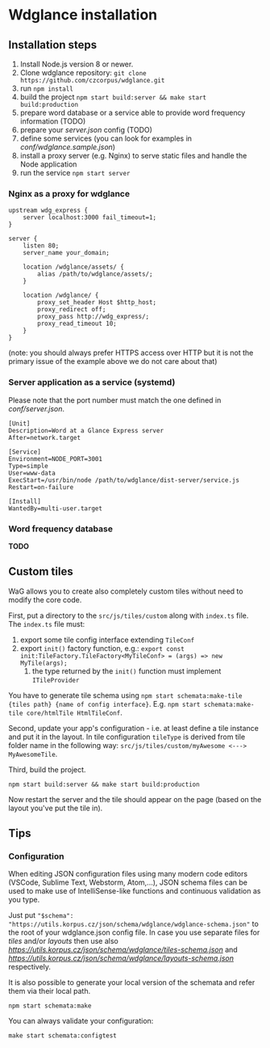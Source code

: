 # Wdglance installation

## Installation steps

1) Install Node.js version 8 or newer.
2) Clone wdglance repository: `git clone https://github.com/czcorpus/wdglance.git`
3) run `npm install`
4) build the project `npm start build:server && make start build:production`
5) prepare word database or a service able to provide word frequency information (TODO)
6) prepare your *server.json* config (TODO)
7) define some services (you can look for examples in *conf/wdglance.sample.json*)
8) install a proxy server (e.g. Nginx) to serve static files and handle the Node application
9) run the service `npm start server`


### Nginx as a proxy for wdglance

```
upstream wdg_express {
    server localhost:3000 fail_timeout=1;
}

server {
    listen 80;
    server_name your_domain;

    location /wdglance/assets/ {
        alias /path/to/wdglance/assets/;
    }

    location /wdglance/ {
        proxy_set_header Host $http_host;
        proxy_redirect off;
        proxy_pass http://wdg_express/;
        proxy_read_timeout 10;
    }
}
```

(note: you should always prefer HTTPS access over HTTP but it is not the
primary issue of the example above we do not care about that)



### Server application as a service (systemd)

Please note that the port number must match the one defined in *conf/server.json*.

```
[Unit]
Description=Word at a Glance Express server
After=network.target

[Service]
Environment=NODE_PORT=3001
Type=simple
User=www-data
ExecStart=/usr/bin/node /path/to/wdglance/dist-server/service.js
Restart=on-failure

[Install]
WantedBy=multi-user.target
```

### Word frequency database

**TODO**


## Custom tiles

WaG allows you to create also completely custom tiles without need to modify the core code.

First, put a directory to the `src/js/tiles/custom` along with `index.ts` file. The `index.ts` file must:

1) export some tile config interface extending `TileConf`
2) export `init()` factory function, e.g.: `export const init:TileFactory.TileFactory<MyTileConf> = (args) => new MyTile(args);`
    1) the type returned by the `init()` function must implement `ITileProvider`

You have to generate tile schema using `npm start schemata:make-tile {tiles path} {name of config interface}`.
E.g. `npm start schemata:make-tile core/htmlTile HtmlTileConf`.

Second, update your app's configuration - i.e. at least define a tile instance and put it in the layout.
In tile configuration `tileType` is derived from tile folder name in the following way: 
`src/js/tiles/custom/myAwesome <---> MyAwesomeTile`.

Third, build the project. 

```
npm start build:server && make start build:production
```

Now restart the server and the tile should appear on the page (based on the layout you've put the tile in).

## Tips

### Configuration

When editing JSON configuration files using many modern code editors
(VSCode, Sublime Text, Webstorm, Atom,...), JSON schema files can be used to make
use of IntelliSense-like functions and continuous validation as you type.

Just put `"$schema": "https://utils.korpus.cz/json/schema/wdglance/wdglance-schema.json"` to
the root of your wdglance.json config file. In case you use separate files for *tiles* and/or
*layouts* then use also *https://utils.korpus.cz/json/schema/wdglance/tiles-schema.json* and
*https://utils.korpus.cz/json/schema/wdglance/layouts-schema.json* respectively.

It is also possible to generate your local version of the schemata and refer them via their
local path.

```
npm start schemata:make
```

You can always validate your configuration:

```
make start schemata:configtest
```
